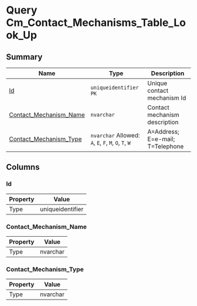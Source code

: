 # Query Cm_Contact_Mechanisms_Table_Look_Up


## Summary

| Name | Type | Description |
| - | - | --- |
|[Id](#id)|`uniqueidentifier` `PK`|Unique contact mechanism Id|
|[Contact_Mechanism_Name](#contact_mechanism_name)|`nvarchar` |Contact mechanism description|
|[Contact_Mechanism_Type](#contact_mechanism_type)|`nvarchar` Allowed: `A`, `E`, `F`, `M`, `O`, `T`, `W`|A=Address; E=e-mail; T=Telephone|

## Columns

### Id

| Property | Value |
| - | - |
|Type|uniqueidentifier|

### Contact_Mechanism_Name

| Property | Value |
| - | - |
|Type|nvarchar|

### Contact_Mechanism_Type

| Property | Value |
| - | - |
|Type|nvarchar|


